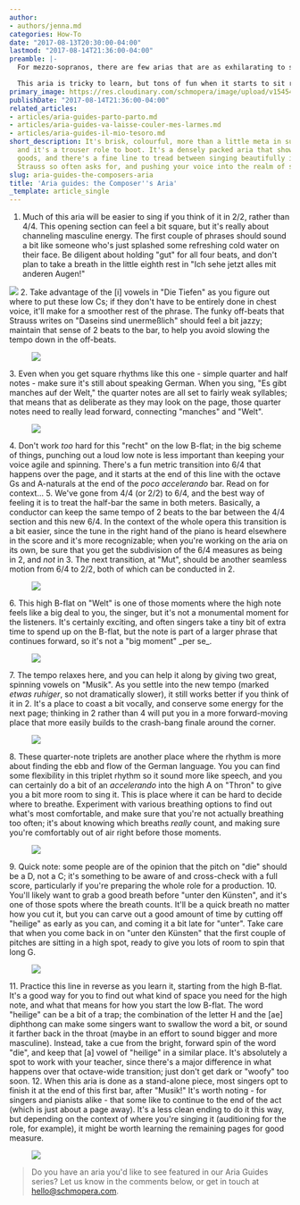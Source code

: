 ```yaml
---
author:
- authors/jenna.md
categories: How-To
date: "2017-08-13T20:30:00-04:00"
lastmod: "2017-08-14T21:36:00-04:00"
preamble: |-
  For mezzo-sopranos, there are few arias that are as exhilarating to sing as the Composer's Aria from Strauss' *Ariadne auf Naxos*. It's brisk, colourful, more than a little meta in subject matter, and it's a trouser role to boot. It's a densely packed aria that shows off your goods, and there's a fine line to tread between singing beautifully in the way that Strauss so often asks for, and pushing your voice into the realm of screaming.

  This aria is tricky to learn, but tons of fun when it starts to sit right. With the work you do in the practice room and with your teachers and coaches, our latest Aria Guide will help you navigate the score and pace yourself in style.
primary_image: https://res.cloudinary.com/schmopera/image/upload/v1545409169/media/webhook-uploads/1502726954248/2017-08-14---Komponist.jpg.jpg
publishDate: "2017-08-14T21:36:00-04:00"
related_articles:
- articles/aria-guides-parto-parto.md
- articles/aria-guides-va-laisse-couler-mes-larmes.md
- articles/aria-guides-il-mio-tesoro.md
short_description: It's brisk, colourful, more than a little meta in subject matter,
  and it's a trouser role to boot. It's a densely packed aria that shows off your
  goods, and there's a fine line to tread between singing beautifully in the way that
  Strauss so often asks for, and pushing your voice into the realm of screaming.
slug: aria-guides-the-composers-aria
title: 'Aria guides: the Composer''s Aria'
_template: article_single
---
```

 1. Much of this aria will be easier to sing if you think of it in 2/2, rather than 4/4. This opening section can feel a bit square, but it's really about channeling masculine energy. The first couple of phrases should sound a bit like someone who's just splashed some refreshing cold water on their face. Be diligent about holding "gut" for all four beats, and don't plan to take a breath in the little eighth rest in "Ich sehe jetzt alles mit anderen Augen!"<figure data-type="image">

![](https://res.cloudinary.com/schmopera/image/upload/v1545409169/media/webhook-uploads/1502670582547/Aria-guide---Komponist---annotated-1.jpg.jpg)
    </figure>
 2. Take advantage of the \[i\] vowels in "Die Tiefen" as you figure out where to put these low Cs; if they don't have to be entirely done in chest voice, it'll make for a smoother rest of the phrase. The funky off-beats that Strauss writes on "Daseins sind unermeßlich" should feel a bit jazzy; maintain that sense of 2 beats to the bar, to help you avoid slowing the tempo down in the off-beats.<figure data-type="image">

![](https://res.cloudinary.com/schmopera/image/upload/v1545409169/media/webhook-uploads/1502670590008/Aria-guide---Komponist---annotated-2.jpg.jpg)
    </figure>
 3. Even when you get square rhythms like this one - simple quarter and half notes - make sure it's still about speaking German. When you sing, "Es gibt manches auf der Welt," the quarter notes are all set to fairly weak syllables; that means that as deliberate as they may look on the page, those quarter notes need to really lead forward, connecting "manches" and "Welt".<figure data-type="image">

![](https://res.cloudinary.com/schmopera/image/upload/v1545409169/media/webhook-uploads/1502670598966/Aria-guide---Komponist---annotated-3.jpg.jpg)
    </figure>
 4. Don't work _too_ hard for this "recht" on the low B-flat; in the big scheme of things, punching out a loud low note is less important than keeping your voice agile and spinning. There's a fun metric transition into 6/4 that happens over the page, and it starts at the end of this line with the octave Gs and A-naturals at the end of the _poco accelerando_ bar. Read on for context...
 5. We've gone from 4/4 (or 2/2) to 6/4, and the best way of feeling it is to treat the half-bar the same in both meters. Basically, a conductor can keep the same tempo of 2 beats to the bar between the 4/4 section and this new 6/4. In the context of the whole opera this transition is a bit easier, since the tune in the right hand of the piano is heard elsewhere in the score and it's more recognizable; when you're working on the aria on its own, be sure that you get the subdivision of the 6/4 measures as being in 2, and _not_ in 3. The next transition, at "Mut", should be another seamless motion from 6/4 to 2/2, both of which can be conducted in 2.<figure data-type="image">

![](https://res.cloudinary.com/schmopera/image/upload/v1545409169/media/webhook-uploads/1502670610341/Aria-guide---Komponist---annotated-4.jpg.jpg)

</figure>
 6. This high B-flat on "Welt" is one of those moments where the high note feels like a big deal to you, the singer, but it's not a monumental moment for the listeners. It's certainly exciting, and often singers take a tiny bit of extra time to spend up on the B-flat, but the note is part of a larger phrase that continues forward, so it's not a "big moment" _per se_.<figure data-type="image">

![](https://res.cloudinary.com/schmopera/image/upload/v1545409169/media/webhook-uploads/1502670617496/Aria-guide---Komponist---annotated-5.jpg.jpg)
    </figure>
 7. The tempo relaxes here, and you can help it along by giving two great, spinning vowels on "Musik". As you settle into the new tempo (marked _etwas ruhiger_, so not dramatically slower), it still works better if you think of it in 2. It's a place to coast a bit vocally, and conserve some energy for the next page; thinking in 2 rather than 4 will put you in a more forward-moving place that more easily builds to the crash-bang finale around the corner.<figure data-type="image">

![](https://res.cloudinary.com/schmopera/image/upload/v1545409169/media/webhook-uploads/1502670624640/Aria-guide---Komponist---annotated-6.jpg.jpg)
    </figure>
 8. These quarter-note triplets are another place where the rhythm is more about finding the ebb and flow of the German language. You you can find some flexibility in this triplet rhythm so it sound more like speech, and you can certainly do a bit of an _accelerando_ into the high A on "Thron" to give you a bit more room to sing it. This is place where it can be hard to decide where to breathe. Experiment with various breathing options to find out what's most comfortable, and make sure that you're not actually breathing too often; it's about knowing which breaths _really_ count, and making sure you're comfortably out of air right before those moments.<figure data-type="image">

![](https://res.cloudinary.com/schmopera/image/upload/v1545409169/media/webhook-uploads/1502670631977/Aria-guide---Komponist---annotated-7.jpg.jpg)
    </figure>
 9. Quick note: some people are of the opinion that the pitch on "die" should be a D, not a C; it's something to be aware of and cross-check with a full score, particularly if you're preparing the whole role for a production.
10. You'll likely want to grab a good breath before "unter den Künsten", and it's one of those spots where the breath counts. It'll be a quick breath no matter how you cut it, but you can carve out a good amount of time by cutting off "heilige" as early as you can, and coming it a bit late for "unter". Take care that when you come back in on "unter den Künsten" that the first couple of pitches are sitting in a high spot, ready to give you lots of room to spin that long G.<figure data-type="image">

![](https://res.cloudinary.com/schmopera/image/upload/v1545409169/media/webhook-uploads/1502670641842/Aria-guide---Komponist---annotated-8.jpg.jpg)
    </figure>
11. Practice this line in reverse as you learn it, starting from the high B-flat. It's a good way for you to find out what kind of space you need for the high note, and what that means for how you start the low B-flat. The word "heilige" can be a bit of a trap; the combination of the letter H and the \[ae\] diphthong can make some singers want to swallow the word a bit, or sound it farther back in the throat (maybe in an effort to sound bigger and more masculine). Instead, take a cue from the bright, forward spin of the word "die", and keep that \[a\] vowel of "heilige" in a similar place. It's absolutely a spot to work with your teacher, since there's a major difference in what happens over that octave-wide transition; just don't get dark or "woofy" too soon.
12. When this aria is done as a stand-alone piece, most singers opt to finish it at the end of this first bar, after "Musik!" It's worth noting - for singers and pianists alike - that some like to continue to the end of the act (which is just about a page away). It's a less clean ending to do it this way, but depending on the context of where you're singing it (auditioning for the role, for example), it might be worth learning the remaining pages for good measure.<figure data-type="image">

![](https://res.cloudinary.com/schmopera/image/upload/v1545409169/media/webhook-uploads/1502670649082/Aria-guide---Komponist---annotated-9.jpg.jpg)
    </figure>

> Do you have an aria you'd like to see featured in our Aria Guides series? Let us know in the comments below, or get in touch at [hello@schmopera.com](mailto:hello@schmopera.com).